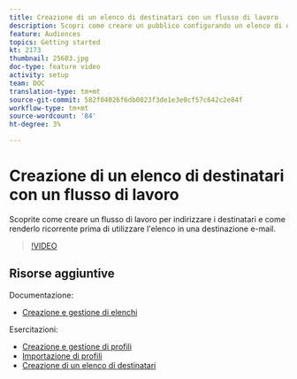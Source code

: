 ```yaml
---
title: Creazione di un elenco di destinatari con un flusso di lavoro
description: Scopri come creare un pubblico configurando un elenco di destinatari da Esplora risorse.
feature: Audiences
topics: Getting started
kt: 2173
thumbnail: 25603.jpg
doc-type: feature video
activity: setup
team: DOC
translation-type: tm+mt
source-git-commit: 582f04026f6db0823f3de1e3e0cf57c642c2e84f
workflow-type: tm+mt
source-wordcount: '84'
ht-degree: 3%

---
```



# Creazione di un elenco di destinatari con un flusso di lavoro

Scoprite come creare un flusso di lavoro per indirizzare i destinatari e come renderlo ricorrente prima di utilizzare l&#39;elenco in una destinazione e-mail.

>[!VIDEO](https://video.tv.adobe.com/v/25603?quality=12)

## Risorse aggiuntive

Documentazione:

* [Creazione e gestione di elenchi](https://docs.adobe.com/content/help/en/campaign-classic/using/getting-started/profile-management/creating-and-managing-lists.html)

Esercitazioni:

* [Creazione e gestione di profili](/help/acc/profile-management/create-and-manage-profiles.md)
* [Importazione di profili](/help/acc/data-management/importing-profiles.md)
* [Creazione di un elenco di destinatari](/help/acc/profile-management/creating-a-list-of-recipients.md)
